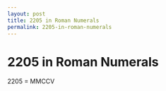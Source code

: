 ```yaml
---
layout: post
title: 2205 in Roman Numerals
permalink: 2205-in-roman-numerals
---
```


# 2205 in Roman Numerals

2205 = MMCCV
